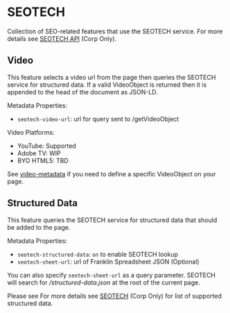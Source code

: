 # SEOTECH

Collection of SEO-related features that use the SEOTECH service.
For more details see [SEOTECH API](https://wiki.corp.adobe.com/display/seoteam/SEOTECH+API) (Corp Only).

## Video

This feature selects a video url from the page then queries the SEOTECH service for structured data.
If a valid VideoObject is returned then it is appended to the head of the document as JSON-LD.

Metadata Properties:

- `seotech-video-url`: url for query sent to /getVideoObject

Video Platforms:

- YouTube: Supported
- Adobe TV: WIP
- BYO HTML5: TBD

See [video-metadata](../../blocks/video-metadata/) if you need to define a specific VideoObject on your page.

## Structured Data

This feature queries the SEOTECH service for structured data that should be added to the page.

Metadata Properties:

- `seotech-structured-data`: `on` to enable SEOTECH lookup
- `seotech-sheet-url`: url of Franklin Spreadsheet JSON (Optional)

You can also specify `seotech-sheet-url` as a query parameter.
SEOTECH will search for _/structured-data.json_ at the root of the current page.

Please see For more details see [SEOTECH](https://wiki.corp.adobe.com/display/seoteam/SEOTECH+API) (Corp Only) for list of supported structured data.
